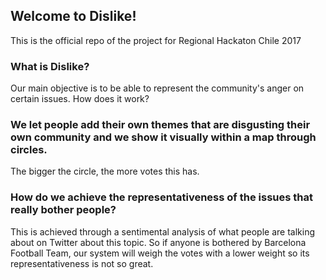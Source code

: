 ## Welcome to Dislike!

This is the official repo of the project for Regional Hackaton Chile 2017

### What is Dislike?
Our main objective is to be able to represent the community's anger on certain issues.
How does it work?
### We let people add their own themes that are disgusting their own community and we show it visually within a map through circles.

The bigger the circle, the more votes this has.

### How do we achieve the representativeness of the issues that really bother people?
This is achieved through a sentimental analysis of what people are talking about on Twitter about this topic. So if anyone is bothered by Barcelona Football Team, our system will weigh the votes with a lower weight so its representativeness is not so great.
